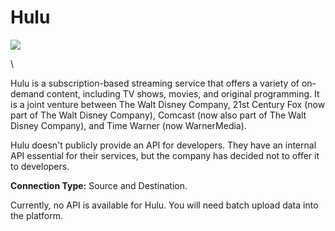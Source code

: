 # Hulu

![](https://lh7-us.googleusercontent.com/kdfeloKYPDaf3M-7L8DmW\_c41OAuh6emL2M\_Niwo0glpH54tg-E9y-4dw-cJpMGzom8Dad3gdIov3r\_qmYlqVGMmLTRnk2BUc2uXOV1NkV42m66pc9nUPqBrOcebA7D4wxVkl7vl-sv\_1jHLa9chrw)

\


Hulu is a subscription-based streaming service that offers a variety of on-demand content, including TV shows, movies, and original programming. It is a joint venture between The Walt Disney Company, 21st Century Fox (now part of The Walt Disney Company), Comcast (now also part of The Walt Disney Company), and Time Warner (now WarnerMedia).

Hulu doesn't publicly provide an API for developers. They have an internal API essential for their services, but the company has decided not to offer it to developers.

**Connection Type:** Source and Destination.

Currently, no API is available for Hulu. You will need batch upload data into the platform.
